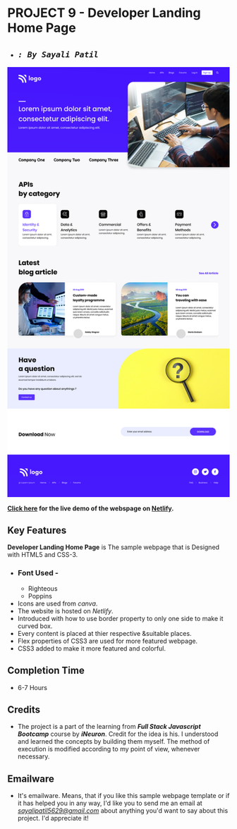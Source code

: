 # **PROJECT 9 - Developer Landing Home Page**

- ## _`: By Sayali Patil`_

![Interior Design Landing Page](./9.png)

**[Click here](https://developer-landing-home-page-saya.netlify.app/) for the live demo of the webspage on [Netlify](https://www.netlify.com/).**

## Key Features

**Developer Landing Home Page** is The sample webpage that is Designed with HTML5 and CSS-3.

- ### Font Used -
  - Righteous
  - Poppins
- Icons are used from _canva_.
- The website is hosted on _Netlify_.
- Introduced with how to use border property to only one side to make it curved box.
- Every content is placed at thier respective &suitable places.
- Flex properties of CSS3 are used for more featured webpage.
- CSS3 added to make it more featured and colorful.

## Completion Time

- 6-7 Hours

## Credits

- The project is a part of the learning from **_Full Stack Javascript Bootcamp_** course by **_iNeuron_**. Credit for the idea is his. I understood and learned the concepts by building them myself. The method of execution is modified according to my point of view, whenever necessary.

## Emailware

- It's emailware. Means, that if you like this sample webpage template or if it has helped you in any way, I'd like you to send me an email at *sayalipatil5629@gmail.com* about anything you'd want to say about this project. I'd appreciate it!
